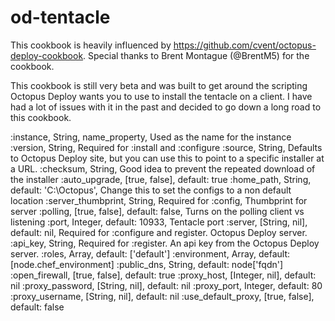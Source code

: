 # od-tentacle

This cookbook is heavily influenced by https://github.com/cvent/octopus-deploy-cookbook.  Special thanks to Brent Montague (@BrentM5) for the cookbook.

This cookbook is still very beta and was built to get around the scripting Octopus Deploy wants you to use to install the tentacle on a client.  I have had a lot of issues with it in the past and decided to go down a long road to this cookbook.

:instance, String, name_property, Used as the name for the instance
:version, String, Required for :install and :configure
:source, String, Defaults to Octopus Deploy site, but you can use this to point to a specific installer at a URL.
:checksum, String, Good idea to prevent the repeated download of the installer
:auto_upgrade, [true, false], default: true
:home_path, String, default: 'C:\Octopus', Change this to set the configs to a non default location
:server_thumbprint, String, Required for :config, Thumbprint for server
:polling, [true, false], default: false, Turns on the polling client vs listening
:port, Integer, default: 10933, Tentacle port
:server, [String, nil], default: nil, Required for :configure and register. Octopus Deploy server.
:api_key, String, Required for :register. An api key from the Octopus Deploy server.
:roles, Array, default: ['default']
:environment, Array, default: [node.chef_environment]
:public_dns, String, default: node['fqdn']
:open_firewall, [true, false], default: true
:proxy_host, [Integer, nil], default: nil
:proxy_password, [String, nil], default: nil
:proxy_port, Integer, default: 80
:proxy_username, [String, nil], default: nil
:use_default_proxy, [true, false], default: false

